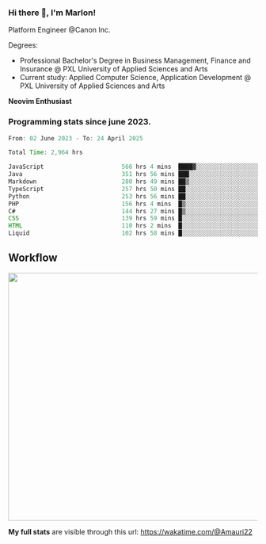 
### Hi there 👋, I'm Marlon!

Platform Engineer @Canon Inc.

Degrees: 
- Professional Bachelor's Degree in Business Management, Finance and Insurance @ PXL University of Applied Sciences and Arts
- Current study: Applied Computer Science, Application Development @ PXL University of Applied Sciences and Arts

**Neovim Enthusiast**

### Programming stats since june 2023.
<!--START_SECTION:waka-->

```java
From: 02 June 2023 - To: 24 April 2025

Total Time: 2,964 hrs

JavaScript                      566 hrs 4 mins  ████▓░░░░░░░░░░░░░░░░░░░░   18.67 %
Java                            351 hrs 56 mins ███░░░░░░░░░░░░░░░░░░░░░░   11.61 %
Markdown                        280 hrs 49 mins ██▒░░░░░░░░░░░░░░░░░░░░░░   09.26 %
TypeScript                      257 hrs 50 mins ██░░░░░░░░░░░░░░░░░░░░░░░   08.50 %
Python                          253 hrs 56 mins ██░░░░░░░░░░░░░░░░░░░░░░░   08.38 %
PHP                             156 hrs 4 mins  █▒░░░░░░░░░░░░░░░░░░░░░░░   05.15 %
C#                              144 hrs 27 mins █▒░░░░░░░░░░░░░░░░░░░░░░░   04.76 %
CSS                             139 hrs 59 mins █░░░░░░░░░░░░░░░░░░░░░░░░   04.62 %
HTML                            110 hrs 2 mins  █░░░░░░░░░░░░░░░░░░░░░░░░   03.63 %
Liquid                          102 hrs 58 mins █░░░░░░░░░░░░░░░░░░░░░░░░   03.40 %
```

<!--END_SECTION:waka-->

## Workflow
<a href="https://wakatime.com"><img width="750" height="500" src="https://wakatime.com/share/@Amauri22/c9755ad7-b574-44e4-a9ee-ddb3582724ea.png" /></a>

**My full stats** are visible through this url: https://wakatime.com/@Amauri22
